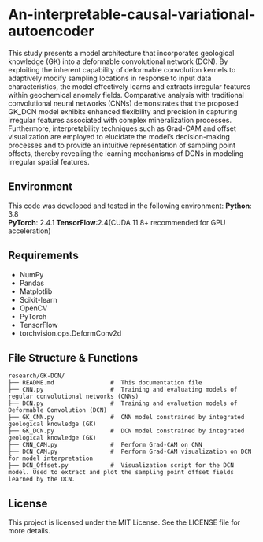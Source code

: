 # An-interpretable-causal-variational-autoencoder
This study presents a model architecture that incorporates geological knowledge (GK) into a deformable convolutional network (DCN). By exploiting the inherent capability of deformable convolution kernels to adaptively modify sampling locations in response to input data characteristics, the model effectively learns and extracts irregular features within geochemical anomaly fields. Comparative analysis with traditional convolutional neural networks (CNNs) demonstrates that the proposed GK_DCN model exhibits enhanced flexibility and precision in capturing irregular features associated with complex mineralization processes. Furthermore, interpretability techniques such as Grad-CAM and offset visualization are employed to elucidate the model’s decision-making processes and to provide an intuitive representation of sampling point offsets, thereby revealing the learning mechanisms of DCNs in modeling irregular spatial features.

## Environment
This code was developed and tested in the following environment:
**Python**: 3.8  
**PyTorch**: 2.4.1  **TensorFlow**:2.4(CUDA 11.8+ recommended for GPU acceleration)  

## Requirements
- NumPy
- Pandas
- Matplotlib
- Scikit-learn
- OpenCV
- PyTorch
- TensorFlow
- torchvision.ops.DeformConv2d

## File Structure & Functions
```
research/GK-DCN/
├── README.md                #  This documentation file
├── CNN.py                   #  Training and evaluating models of regular convolutional networks (CNNs)
├── DCN.py                   #  Training and evaluation models of Deformable Convolution (DCN)  
├── GK_CNN.py                #  CNN model constrained by integrated geological knowledge (GK)
├── GK_DCN.py                #  DCN model constrained by integrated geological knowledge (GK)
├── CNN_CAM.py               #  Perform Grad-CAM on CNN
├── DCN_CAM.py               #  Perform Grad-CAM visualization on DCN for model interpretation
├── DCN_Offset.py            #  Visualization script for the DCN model. Used to extract and plot the sampling point offset fields learned by the DCN.
```
     
## License
This project is licensed under the MIT License. See the LICENSE file for more details.

